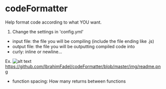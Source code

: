 # codeFormatter
Help format code according to what YOU want.


1. Change the settings in 'config.yml'
  * input file: the file you will be compiling (include the file ending like .js)
  * output file: the file you will be outputting compiled code into
  * curly: inline or newline...
  
  Ex. 
  ![alt text](https://raw.githubusercontent.com/IbrahimFadel/codeFormatter/blob/master/img/readme.png)
  https://github.com/IbrahimFadel/codeFormatter/blob/master/img/readme.png
  * function spacing: How many returns between functions
